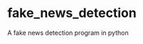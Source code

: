 # fake_news_detection

<!--
#field
AI

#groups
NLP

#languages
Python

#frames and libs
Numpy
Pandas
Scikit_Learn

-->

A fake news detection program in python
